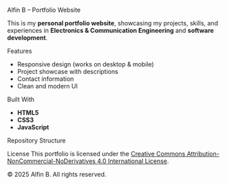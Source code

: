  Alfin B – Portfolio Website

This is my **personal portfolio website**, showcasing my projects, skills, and experiences in **Electronics & Communication Engineering** and **software development**.

Features
- Responsive design (works on desktop & mobile)
- Project showcase with descriptions
- Contact information
- Clean and modern UI

Built With
- **HTML5**
- **CSS3**
- **JavaScript**

Repository Structure

License
This portfolio is licensed under the 
[Creative Commons Attribution-NonCommercial-NoDerivatives 4.0 International License](https://creativecommons.org/licenses/by-nc-nd/4.0/).

© 2025 Alfin B. All rights reserved.
